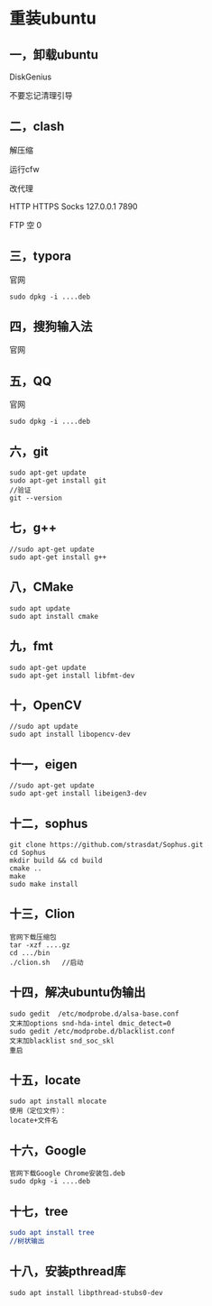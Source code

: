 # 重装ubuntu

## 一，卸载ubuntu

DiskGenius

不要忘记清理引导

## 二，clash

解压缩

运行cfw

改代理

HTTP HTTPS Socks 127.0.0.1 7890

FTP 空 0

## 三，typora

官网

```shell
sudo dpkg -i ....deb
```

## 四，搜狗输入法

官网

## 五，QQ

官网

```shell
sudo dpkg -i ....deb
```

## 六，git

````shell
sudo apt-get update
sudo apt-get install git
//验证
git --version
````

## 七，g++

```shell
//sudo apt-get update
sudo apt-get install g++
```

## 八，CMake

```shell
sudo apt update
sudo apt install cmake
```

## 九，fmt

```shell
sudo apt-get update
sudo apt-get install libfmt-dev
```

## 十，OpenCV

```shell
//sudo apt update
sudo apt install libopencv-dev
```

## 十一，eigen

```shell
//sudo apt-get update
sudo apt-get install libeigen3-dev
```

## 十二，sophus

```shell
git clone https://github.com/strasdat/Sophus.git
cd Sophus
mkdir build && cd build
cmake ..
make
sudo make install
```

## 十三，Clion

```shell
官网下载压缩包
tar -xzf ....gz
cd .../bin
./clion.sh   //启动
```

## 十四，解决ubuntu伪输出

```shell
sudo gedit  /etc/modprobe.d/alsa-base.conf 
文末加options snd-hda-intel dmic_detect=0
sudo gedit /etc/modprobe.d/blacklist.conf
文末加blacklist snd_soc_skl
重启
```

## 十五，locate 

```shell
sudo apt install mlocate
使用（定位文件）：
locate+文件名
```

## 十六，Google

```shell
官网下载Google Chrome安装包.deb
sudo dpkg -i ....deb
```

## 十七，tree

```cmake
sudo apt install tree
//树状输出
```

## 十八，安装pthread库

```shell
sudo apt install libpthread-stubs0-dev
```



